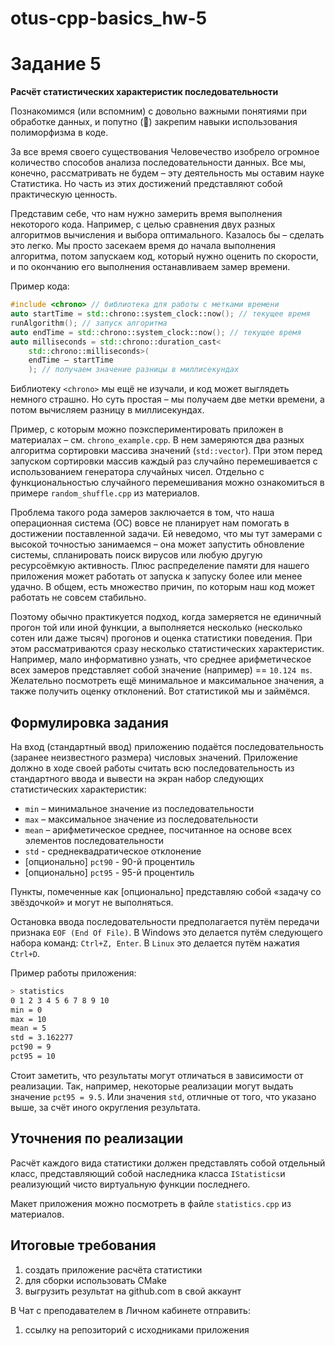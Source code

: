 # otus-cpp-basics_hw-5

# Задание 5
**Расчёт статистических характеристик последовательности**

Познакомимся (или вспомним) с довольно важными понятиями при обработке данных, и попутно
() закрепим навыки использования полиморфизма в коде.

За все время своего существования Человечество изобрело огромное количество способов анализа
последовательности данных. Все мы, конечно, рассматривать не будем – эту деятельность мы
оставим науке Статистика. Но часть из этих достижений представляют собой практическую
ценность.

Представим себе, что нам нужно замерить время выполнения некоторого кода. Например, с целью
сравнения двух разных алгоритмов вычисления и выбора оптимального. Казалось бы – сделать это
легко. Мы просто засекаем время до начала выполнения алгоритма, потом запускаем код, который
нужно оценить по скорости, и по окончанию его выполнения останавливаем замер времени.

Пример кода:

```cpp
#include <chrono> // библиотека для работы с метками времени
auto startTime = std::chrono::system_clock::now(); // текущее время
runAlgorithm(); // запуск алгоритма
auto endTime = std::chrono::system_clock::now(); // текущее время
auto milliseconds = std::chrono::duration_cast<
    std::chrono::milliseconds>(
    endTime – startTime
    ); // получаем значение разницы в миллисекундах
```
Библиотеку `<chrono>` мы ещё не изучали, и код может выглядеть немного страшно. Но суть простая
– мы получаем две метки времени, а потом вычисляем разницу в миллисекундах.

Пример, с которым можно поэкспериментировать приложен в материалах – см. `chrono_example.cpp`. В нем замеряются два разных алгоритма сортировки массива значений (`std::vector`). При этом перед запуском сортировки массив каждый раз случайно перемешивается с использованием генератора случайных чисел. Отдельно с функциональностью случайного перемешивания можно ознакомиться в примере `random_shuffle.cpp` из материалов.

Проблема такого рода замеров заключается в том, что наша операционная система (ОС) вовсе не
планирует нам помогать в достижении поставленной задачи. Ей неведомо, что мы тут замерами с
высокой точностью занимаемся – она может запустить обновление системы, спланировать поиск
вирусов или любую другую ресурсоёмкую активность. Плюс распределение памяти для нашего
приложения может работать от запуска к запуску более или менее удачно. В общем, есть
множество причин, по которым наш код может работать не совсем стабильно.

Поэтому обычно практикуется подход, когда замеряется не единичный прогон той или иной
функции, а выполняется несколько (несколько сотен или даже тысяч) прогонов и оценка статистики
поведения. При этом рассматриваются сразу несколько статистических характеристик.
Например, мало информативно узнать, что среднее арифметическое всех замеров представляет
собой значение (например) == `10.124 ms`. Желательно посмотреть ещё минимальное и
максимальное значения, а также получить оценку отклонений.
Вот статистикой мы и займёмся.

## Формулировка задания
На вход (стандартный ввод) приложению подаётся последовательность (заранее неизвестного
размера) числовых значений. Приложение должно в ходе своей работы считать всю
последовательность из стандартного ввода и вывести на экран набор следующих статистических
характеристик:

- `min` – минимальное значение из последовательности
- `max` – максимальное значение из последовательности
- `mean` – арифметическое среднее, посчитанное на основе всех элементов последовательности
- `std` - среднеквадратическое отклонение
- [опционально] `pct90` - 90-й процентиль
- [опционально] `pct95` - 95-й процентиль

Пункты, помеченные как [опционально] представляю собой «задачу со звёздочкой» и могут не
выполняться.

Остановка ввода последовательности предполагается путём передачи признака `EOF (End Of File)`. В
Windows это делается путём следующего набора команд: `Ctrl+Z, Enter`. В `Linux` это делается путём
нажатия `Ctrl+D`.

Пример работы приложения:

```bash
> statistics
0 1 2 3 4 5 6 7 8 9 10
min = 0
max = 10
mean = 5
std = 3.162277
pct90 = 9
pct95 = 10
```

Стоит заметить, что результаты могут отличаться в зависимости от реализации. Так, например,
некоторые реализации могут выдать значение `pct95 = 9.5`. Или значения `std`, отличные от того, что
указано выше, за счёт иного округления результата.

## Уточнения по реализации

Расчёт каждого вида статистики должен представлять собой отдельный класс, представляющий собой наследника класса `IStatistics`и реализующий чисто виртуальную функции последнего.

Макет приложения можно посмотреть в файле `statistics.cpp` из материалов.

## Итоговые требования

1. создать приложение расчёта статистики
2. для сборки использовать CMake
3. выгрузить результат на github.com в свой аккаунт

В Чат с преподавателем в Личном кабинете отправить:

1. ссылку на репозиторий с исходниками приложения


















